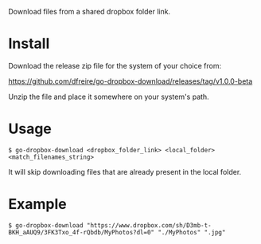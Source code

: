 Download files from a shared dropbox folder link.

# Install

Download the release zip file for the system of your choice from:

https://github.com/dfreire/go-dropbox-download/releases/tag/v1.0.0-beta

Unzip the file and place it somewhere on your system's path.

# Usage

```
$ go-dropbox-download <dropbox_folder_link> <local_folder> <match_filenames_string>
```

It will skip downloading files that are already present in the local folder.

# Example

```
$ go-dropbox-download "https://www.dropbox.com/sh/D3mb-t-BKH_aAUQ9/3FK3Txo_4f-rQbdb/MyPhotos?dl=0" "./MyPhotos" ".jpg"
```

